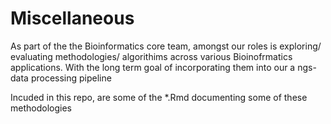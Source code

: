 # Miscellaneous
As part of the the Bioinformatics core team, amongst our roles is exploring/ evaluating methodologies/ algorithims across various Bioinofrmatics applications.
With the long term goal of incorporating them into our a ngs-data processing pipeline

Incuded in this repo, are some of the *.Rmd documenting some of these methodologies
